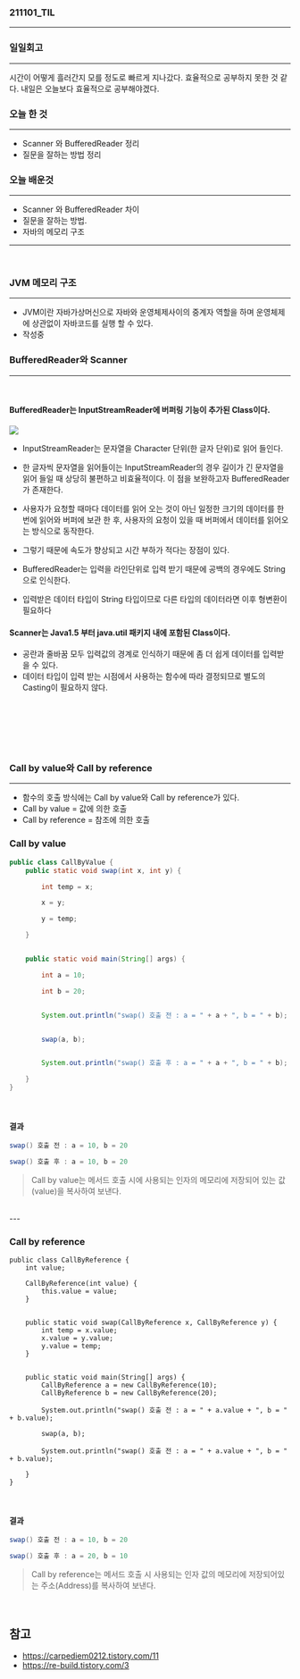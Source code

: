 ### 211101_TIL
---
### 일일회고
---
시간이 어떻게 흘러간지 모를 정도로 빠르게 지나갔다.
효율적으로 공부하지 못한 것 같다.
내일은 오늘보다 효율적으로 공부해야겠다.

### 오늘 한 것
---
- Scanner 와 BufferedReader 정리
- 질문을 잘하는 방법 정리

### 오늘 배운것
---
- Scanner 와 BufferedReader 차이
- 질문을 잘하는 방법.
- 자바의 메모리 구조

---
<br/>

### JVM 메모리 구조

---
- JVM이란 자바가상머신으로 자바와 운영체제사이의 중계자 역할을 하며 운영체제에 상관없이 자바코드를 실행 할 수 있다.
- 작성중


### BufferedReader와 Scanner
---
<br/>

#### BufferedReader는 InputStreamReader에 버퍼링 기능이 추가된 Class이다.
![](https://images.velog.io/images/nohriter/post/8141d76c-a71a-4ad5-88e9-92001642e666/image.png)

- InputStreamReader는 문자열을 Character 단위(한 글자 단위)로 읽어 들인다.
- 한 글자씩 문자열을 읽어들이는 InputStreamReader의 경우 길이가 긴 문자열을 읽어 들일 때 상당히 불편하고 비효율적이다. 이 점을 보완하고자 BufferedReader가 존재한다.

- 사용자가 요청할 때마다 데이터를 읽어 오는 것이 아닌 일정한 크기의 데이터를 한번에 읽어와 버퍼에 보관 한 후, 사용자의 요청이 있을 때 버퍼에서 데이터를 읽어오는 방식으로 동작한다.
- 그렇기 때문에 속도가 향상되고 시간 부하가 적다는 장점이 있다.
- BufferedReader는 입력을 라인단위로 입력 받기 때문에 공백의 경우에도 String으로 인식한다.
- 입력받은 데이터 타입이 String 타입이므로 다른 타입의 데이터라면 이후 형변환이 필요하다


#### Scanner는 Java1.5 부터 java.util 패키지 내에 포함된 Class이다.
- 공란과 줄바꿈 모두 입력값의 경계로 인식하기 때문에 좀 더 쉽게 데이터를 입력받을 수 있다.
- 데이터 타입이 입력 받는 시점에서 사용하는 함수에 따라 결정되므로 별도의 Casting이 필요하지 않다.


<br/>
<br/>
<br/>
<br/>
<br/>

### Call by value와 Call by reference
---
- 함수의 호출 방식에는 Call by value와 Call by reference가 있다.
- Call by value = 값에 의한 호출
- Call by reference = 참조에 의한 호출

### Call by value
```java
public class CallByValue {
    public static void swap(int x, int y) {

        int temp = x;

        x = y;

        y = temp;

    }


    public static void main(String[] args) {

        int a = 10;

        int b = 20;


        System.out.println("swap() 호출 전 : a = " + a + ", b = " + b);


        swap(a, b);


        System.out.println("swap() 호출 후 : a = " + a + ", b = " + b);

    }
}

```

<br/>

#### 결과  
```java
swap() 호출 전 : a = 10, b = 20

swap() 호출 후 : a = 10, b = 20
```

> Call by value는 메서드 호출 시에 사용되는 인자의 메모리에 저장되어 있는 값(value)을 복사하여 보낸다.
<br/>
---

<br/>

### Call by reference
```
public class CallByReference {
    int value;

    CallByReference(int value) {
        this.value = value;
    }


    public static void swap(CallByReference x, CallByReference y) {
        int temp = x.value;
        x.value = y.value;
        y.value = temp;
    }


    public static void main(String[] args) {
        CallByReference a = new CallByReference(10);
        CallByReference b = new CallByReference(20);

        System.out.println("swap() 호출 전 : a = " + a.value + ", b = " + b.value);

        swap(a, b);

        System.out.println("swap() 호출 전 : a = " + a.value + ", b = " + b.value);

    }
}
```
<br/>

#### 결과
```java
swap() 호출 전 : a = 10, b = 20

swap() 호출 후 : a = 20, b = 10
```

> Call by reference는 메서드 호출 시 사용되는 인자 값의 메모리에 저장되어있는 주소(Address)를 복사하여 보낸다.



<br/>

## 참고
- https://carpediem0212.tistory.com/11
- https://re-build.tistory.com/3
